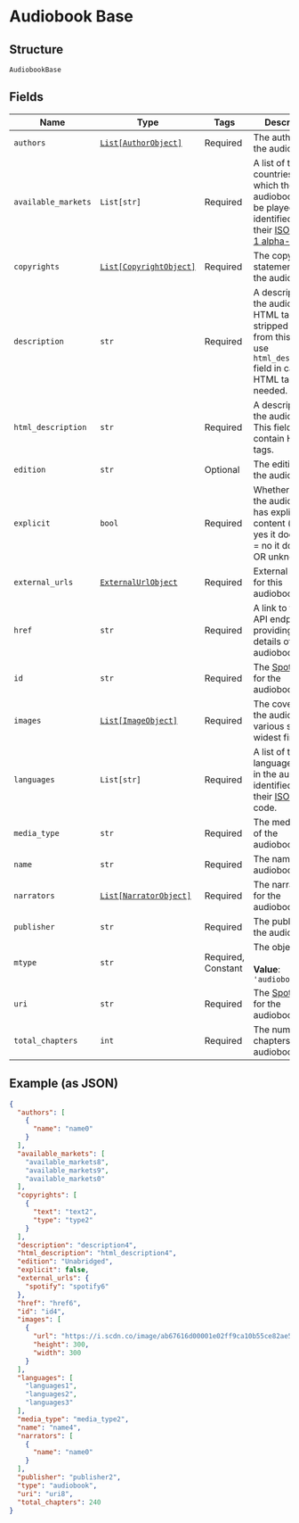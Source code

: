 
# Audiobook Base

## Structure

`AudiobookBase`

## Fields

| Name | Type | Tags | Description |
|  --- | --- | --- | --- |
| `authors` | [`List[AuthorObject]`](../../doc/models/author-object.md) | Required | The author(s) for the audiobook. |
| `available_markets` | `List[str]` | Required | A list of the countries in which the audiobook can be played, identified by their [ISO 3166-1 alpha-2](http://en.wikipedia.org/wiki/ISO_3166-1_alpha-2) code. |
| `copyrights` | [`List[CopyrightObject]`](../../doc/models/copyright-object.md) | Required | The copyright statements of the audiobook. |
| `description` | `str` | Required | A description of the audiobook. HTML tags are stripped away from this field, use `html_description` field in case HTML tags are needed. |
| `html_description` | `str` | Required | A description of the audiobook. This field may contain HTML tags. |
| `edition` | `str` | Optional | The edition of the audiobook. |
| `explicit` | `bool` | Required | Whether or not the audiobook has explicit content (true = yes it does; false = no it does not OR unknown). |
| `external_urls` | [`ExternalUrlObject`](../../doc/models/external-url-object.md) | Required | External URLs for this audiobook. |
| `href` | `str` | Required | A link to the Web API endpoint providing full details of the audiobook. |
| `id` | `str` | Required | The [Spotify ID](/documentation/web-api/concepts/spotify-uris-ids) for the audiobook. |
| `images` | [`List[ImageObject]`](../../doc/models/image-object.md) | Required | The cover art for the audiobook in various sizes, widest first. |
| `languages` | `List[str]` | Required | A list of the languages used in the audiobook, identified by their [ISO 639](https://en.wikipedia.org/wiki/ISO_639) code. |
| `media_type` | `str` | Required | The media type of the audiobook. |
| `name` | `str` | Required | The name of the audiobook. |
| `narrators` | [`List[NarratorObject]`](../../doc/models/narrator-object.md) | Required | The narrator(s) for the audiobook. |
| `publisher` | `str` | Required | The publisher of the audiobook. |
| `mtype` | `str` | Required, Constant | The object type.<br><br>**Value**: `'audiobook'` |
| `uri` | `str` | Required | The [Spotify URI](/documentation/web-api/concepts/spotify-uris-ids) for the audiobook. |
| `total_chapters` | `int` | Required | The number of chapters in this audiobook. |

## Example (as JSON)

```json
{
  "authors": [
    {
      "name": "name0"
    }
  ],
  "available_markets": [
    "available_markets8",
    "available_markets9",
    "available_markets0"
  ],
  "copyrights": [
    {
      "text": "text2",
      "type": "type2"
    }
  ],
  "description": "description4",
  "html_description": "html_description4",
  "edition": "Unabridged",
  "explicit": false,
  "external_urls": {
    "spotify": "spotify6"
  },
  "href": "href6",
  "id": "id4",
  "images": [
    {
      "url": "https://i.scdn.co/image/ab67616d00001e02ff9ca10b55ce82ae553c8228\n",
      "height": 300,
      "width": 300
    }
  ],
  "languages": [
    "languages1",
    "languages2",
    "languages3"
  ],
  "media_type": "media_type2",
  "name": "name4",
  "narrators": [
    {
      "name": "name0"
    }
  ],
  "publisher": "publisher2",
  "type": "audiobook",
  "uri": "uri8",
  "total_chapters": 240
}
```

